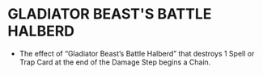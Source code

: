 # GLADIATOR BEAST'S BATTLE HALBERD

*   The effect of “Gladiator Beast’s Battle Halberd” that destroys 1 Spell or Trap Card at the end of the Damage Step begins a Chain.

